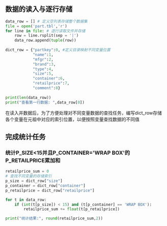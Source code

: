 ## 数据的读入与逐行存储
```python
data_row = [] # 定义空列表存储整个数据集
file = open('part.tbl','r')
for line in file: # 逐行读取文件并存储
    row = line.rsplit(sep = '|')
    data_row.append(tuple(row))
    
dict_row = {"partkey":0, #定义目录映射不同变量位置
            "name":1,
            "mfgr":2,
            "brand":3,
            "type":4,
            "size":5,
            "container":6,
            "retailprice":7,
            "comment":8}
    
print(len(data_row))
print("查看第一行数据: ",data_row[0])
```
在读入并数据后，为了方便处理对不同变量数据的查找任务，编写dict_row存储各个变量在元祖中对应的索引位置，以便按照变量查找数据的不同值

## 完成统计任务
### 统计P_SIZE<15并且P_CONTAINER='WRAP BOX'的P_RETAILPRICE累加和
```python
retailprice_sum = 0
# 查找不同变量的存储索引
p_size = dict_row["size"]
p_container = dict_row["container"]
p_retailprice = dict_row["retailprice"]

for t in data_row: 
    if (int(t[p_size]) < 15) and (t[p_container] == 'WRAP BOX'):
        retailprice_sum += float(t[p_retailprice])

print("统计结果:", round(retailprice_sum,2))
```
